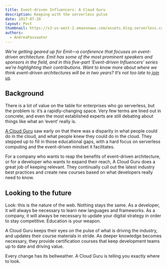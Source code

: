 ```yaml
---
title: Event-driven Influencers: A Cloud Guru
description: Keeping with the serverless pulse 
date: 2017-07-28
layout: Post
thumbnail: https://s3-us-west-2.amazonaws.com/assets.blog.serverless.com/ACloudGuru.png
authors:
  - AndreaPasswater
---
```


*We’re getting geared up for Emit—a conference that focuses on event-driven architecture. Emit has some of the most prominent speakers and sponsors in the field, and in this five-part ‘Event-driven Influencers’ series we’re highlighting their contributions. Want to know more about where we think event-driven architectures will be in two years? It’s not too late to [join us](http://www.emitconference.com).*

## Background

There is a lot of value on the table for enterprises who go serverless, but the problem is: it’s a rapidly-changing space. Very few terms are lined out in concrete, and even the most established experts are still debating about things like what an ‘event’ really is. 

[A Cloud Guru](https://www.acloud.guru/) saw early on that there was a disparity in what people could do in the cloud, and what people knew they could do in the cloud. They stepped up to fill in those educational gaps, with a hard focus on serverless computing and the event-driven mindset it facilitates.

For a company who wants to reap the benefits of event-driven architecture, or for a developer who wants to expand their reach, A Cloud Guru does a great job of keeping relevant. They continually cull out the latest industry best practices and create new courses based on what developers really need to know.

## Looking to the future

Look: this is the nature of the web. Nothing stays the same. As a developer, it will always be necessary to learn new languages and frameworks. As a company, it will always be necessary to update your digital strategy in order to stay competitive. Education is your weapon.

A Cloud Guru keeps their eyes on the pulse of what is driving the industry, and updates their course materials in stride. As deeper knowledge becomes necessary, they provide certification courses that keep development teams up to date and driving value.

Every change has its bellweather. A Cloud Guru is telling you exactly where to look.
